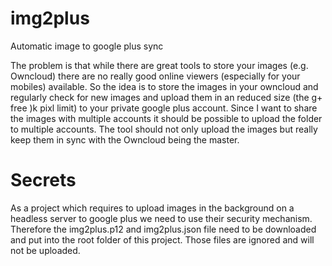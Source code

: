 img2plus
========

Automatic image to google plus sync

The problem is that while there are great tools to store your images (e.g. Owncloud) there are no really good online viewers (especially for your mobiles) available. So the idea is to store the images in your owncloud and regularly check for new images and upload them in an reduced size (the g+ free )k pixl limit) to your private google plus account. Since I want to share the images with multiple accounts it should be possible to upload the folder to multiple accounts. The tool should not only upload the images but really keep them in sync with the Owncloud being the master.

Secrets
========
As a project which requires to upload images in the background on a headless server to google plus we need to use their security mechanism. Therefore the img2plus.p12 and img2plus.json file need to be downloaded and put into the root folder of this project. Those files are ignored and will not be uploaded.

